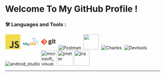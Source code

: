 #  Welcome To My GitHub Profile !



### :hammer_and_wrench: Languages and Tools :
<div>
  <img src="https://github.com/devicons/devicon/blob/master/icons/javascript/javascript-original.svg" title="JavaScript" alt="JavaScript" width="50" height="50"/>&nbsp;
  <img src="https://github.com/devicons/devicon/blob/master/icons/mysql/mysql-original-wordmark.svg" title="MySQL"  alt="MySQL" width="50" height="50"/>&nbsp;
  <img src="https://github.com/devicons/devicon/blob/master/icons/git/git-original-wordmark.svg" title="Git" **alt="Git" width="50" height="50"/>&nbsp;
<img src="https://user-images.githubusercontent.com/2676579/34940598-17cc20f0-f9be-11e7-8c6d-f0190d502d64.png" title="Postman"  alt="Postman" width="50" height="50"/>&nbsp;
<img src="https://user-images.githubusercontent.com/89486551/143319757-0bbd31ce-7860-447a-9571-504653849d0b.png" width="50" height="50"/>&nbsp;
<img src="https://user-images.githubusercontent.com/89486551/143319787-e5eb9aa4-5b57-454f-b903-64282274af76.png" title="Charles" alt="Charles" width="40" height="40"/>&nbsp;
<img src="https://miro.medium.com/fit/c/294/294/1*MjtZabdd0xkWLT-i9HxmAw.png" title="Devtools" alt="Devtools" width="40" height="40"/>&nbsp;
<img src="https://cdn.icon-icons.com/icons2/1495/PNG/512/androidstudio_103298.png" title="android_studio" alt="android_studio" width="50" height="50"/>
<img src="https://cdn.icon-icons.com/icons2/3053/PNG/512/microsoft_visual_studio_code_alt_macos_bigsur_icon_189952.png" title="microsoft_visual_studio" width="50" height="50"/>
<img src="https://octoperf.com/svg/home/jmeter.svg" title="jmeter" width="50" height="50"/>
 <img src="https://cdn.icon-icons.com/icons2/3053/PNG/512/jira_cloud_macos_bigsur_icon_190051.png" title="jira" width="50" height="50"/>&nbsp;
</div>

---

<div id="badges">
  <p align="center">
    
  <p/>
  <p align="center">
    <img src="https://komarev.com/ghpvc/?username=TatianaGordievskaia&style=flat-square&color=blue" alt=""/>
  <p/>
</div>
